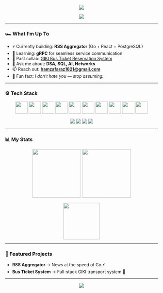 <!-- Sporty banner -->
<p align="center">
  <img src="https://capsule-render.vercel.app/api?type=waving&color=0:0f0c29,100:302b63&height=180&section=header&text=Hamza%20Faraz&fontSize=40&fontColor=ffffff&animation=fadeIn&fontAlignY=35" />
</p>

<!-- Typing effect -->
<p align="center">
  <img src="https://readme-typing-svg.demolab.com?font=Fira+Code&weight=600&size=22&pause=1000&color=FF00FF&center=true&vCenter=true&width=600&lines=Full-stack+Developer+%7C+React+%26+Go;Exploring+Rust+and+Solana;Always+learning+new+stacks+🚀" />
</p>

---

### 🏎️ What I’m Up To
- ⚡ Currently building: **RSS Aggregator** (Go + React + PostgreSQL)  
- 🌱 Learning: **gRPC** for seamless service communication  
- 👯 Past collab: [GIKI Bus Ticket Reservation System](https://github.com/JunaidSalim/GIKI_Bus_Ticket_Reservation_System)  
- 💬 Ask me about: **DSA, SQL, AI, Networks**  
- 📫 Reach out: **hamzafaraz1821@gmail.com**  
- 🎲 Fun fact: *I don’t hate you — stop assuming.*  

---

### ⚙️ Tech Stack
<p align="center">
  <img src="https://cdn.jsdelivr.net/gh/devicons/devicon/icons/react/react-original.svg" height="40" />
  <img src="https://cdn.jsdelivr.net/gh/devicons/devicon/icons/go/go-original.svg" height="40" />
  <img src="https://cdn.jsdelivr.net/gh/devicons/devicon/icons/nodejs/nodejs-original.svg" height="40" />
  <img src="https://cdn.jsdelivr.net/gh/devicons/devicon/icons/postgresql/postgresql-original.svg" height="40" />
  <img src="https://cdn.jsdelivr.net/gh/devicons/devicon/icons/mongodb/mongodb-original.svg" height="40" />
  <img src="https://cdn.jsdelivr.net/gh/devicons/devicon/icons/docker/docker-original.svg" height="40" />
  <img src="https://cdn.jsdelivr.net/gh/devicons/devicon/icons/kubernetes/kubernetes-plain.svg" height="40" />
  <img src="https://cdn.jsdelivr.net/gh/devicons/devicon/icons/python/python-original.svg" height="40" />
  <img src="https://cdn.jsdelivr.net/gh/devicons/devicon/icons/rust/rust-plain.svg" height="40" />
  <img src="https://cryptologos.cc/logos/solana-sol-logo.svg" height="40" />
</p>

<p align="center">
  <!-- Blinking badges for flair -->
  <img src="https://img.shields.io/badge/Code-Go-blue?logo=go&logoColor=white&style=for-the-badge&labelColor=black" />
  <img src="https://img.shields.io/badge/Frontend-React-61DAFB?logo=react&logoColor=black&style=for-the-badge&labelColor=black" />
  <img src="https://img.shields.io/badge/Backend-Node.js-green?logo=node.js&logoColor=white&style=for-the-badge&labelColor=black" />
  <img src="https://img.shields.io/badge/DB-PostgreSQL-336791?logo=postgresql&logoColor=white&style=for-the-badge&labelColor=black" />
</p>

---

### 📊 My Stats
<p align="center">
  <img src="https://github-readme-stats.vercel.app/api?username=hash-walker&show_icons=true&theme=synthwave&hide_border=true" height="160"/>
  <img src="https://github-readme-streak-stats.herokuapp.com?user=hash-walker&theme=synthwave&hide_border=true" height="160"/>
</p>

<p align="center">
  <img src="https://github-readme-stats.vercel.app/api/top-langs/?username=hash-walker&layout=compact&theme=synthwave&hide_border=true" height="120"/>
</p>

---

### 🏁 Featured Projects
- **RSS Aggregator** → News at the speed of Go ⚡  
- **Bus Ticket System** → Full-stack GIKI transport system 🚌  

---

<!-- Sporty footer -->
<p align="center">
  <img src="https://capsule-render.vercel.app/api?type=waving&color=0:302b63,100:0f0c29&height=120&section=footer"/>
</p>
